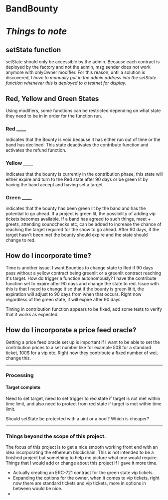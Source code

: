# BandBounty


# *Things to note*

## **setState function**
setState should only be accessible by the admin. Because each contract is deployed by the factory and not the admin, msg.sender does not work anymore with onlyOwner modifier. For this reason, until a solution is discovered, *I have to manually put in the admin address into the setState function whenever this is deployed to a testnet for display.*

## **Red, Yellow and Green States**
Using modifiers, some functions can be restricted depending on what state they need to be in in order for the function run. 
### Red ____
 indicates that the Bounty is void because it has either run out of time or the band has declined. This state deactivates the contribute function and activates the refund function.
### Yellow ____
 indicates that the bounty is currently in the contribution phase, this state will either expire and turn to the Red state after 90 days or be green lit by having the band accept and having set a target
### Green ____
 indicates that the bounty has been green lit by the band and has the potential to go ahead. If a project is green lit, the possibility of adding vip tickets becomes available. If a band has agreed to such things, meet + greets, attending soundchecks etc, can be added to increase the chance of reaching the target required for the show to go ahead. After 90 days, if the target hasn't been met the bounty should expire and the state should change to red.

## **How do I incorporate time?**
Time is another issue. I want Bounties to change state to Red if 90 days pass without a yellow contract being greenlit or a greenlit contract reaching it's target. How do trigger a function autonomously?
I have the contribute function set to expire after 90 days and change the state to red. Issue with this is that I need to change it so that if the bounty is green lit it, the expiration will adjust to 90 days from when that occurs. Right now regardless of the green state, it will expire after 90 days.

Timing in contribution function appears to be fixed, add some tests to verify that it works as expected.

## **How do I incorporate a price feed oracle?**
Getting a price feed oracle set up is important if I want to be able to set the contribution prices to a set number like for example 50$ for a standard ticket, 100$ for a vip etc.
Right now they contribute a fixed number of wei, change this.

_________________________________

### Processing

#### Target complete
Need to set target, need to set trigger to red state if target is not met within time limit, and also need to protect from red state if target is met within time limit.

Should setState be protected with a uint or a bool? Which is cheaper?

__________________________________

### Things beyond the scope of this project.
The focus of this project is to get a nice smooth working front end with an idea incorporating the ethereum blockchain. This is not intended to be a finished project but something to help me picture what one would require. Things that I would add or change about this project if I gave it more time.
- Actually creating an ERC-721 contract for the green state vip tickets.
- Expanding the options for the owner, when it comes to vip tickets, right now there are standard tickets and vip tickets, more in options in between would be nice.
- 